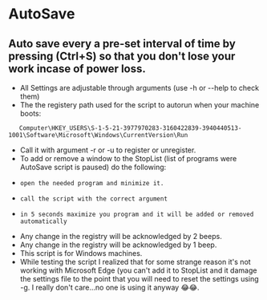 # AutoSave
## Auto save every a pre-set interval of time by pressing (Ctrl+S) so that you don't lose your work incase of power loss.

* All Settings are adjustable through arguments (use -h or --help to check them)
* The the registery path used for the script to autorun when your machine boots:
```
   Computer\HKEY_USERS\S-1-5-21-3977970283-3160422839-3940440513-1001\Software\Microsoft\Windows\CurrentVersion\Run
```
* Call it with argument -r or -u to register or unregister.
* To add or remove a window to the StopList (list of programs were AutoSave script is paused) do the following:
*     open the needed program and minimize it.
*     call the script with the correct argument
*     in 5 seconds maximize you program and it will be added or removed automatically
*  Any change in the registry will be acknowledged by 2 beeps.
*  Any change in the registry will be acknowledged by 1 beep.
*  This script is for Windows machines.
*  While testing the script I realized that for some strange reason it's not working with Microsoft Edge (you can't add it to StopList and it damage the settings file to the point that you will need to reset the settings using -g. I really don't care...no one is using it anyway 😂😂.
